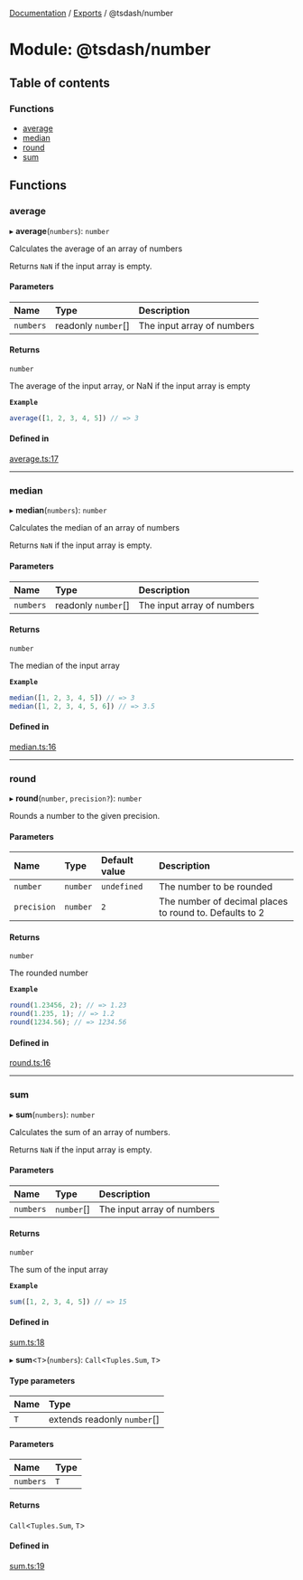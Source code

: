 [Documentation](../README.md) / [Exports](../modules.md) / @tsdash/number

# Module: @tsdash/number

## Table of contents

### Functions

- [average](tsdash_number.md#average)
- [median](tsdash_number.md#median)
- [round](tsdash_number.md#round)
- [sum](tsdash_number.md#sum)

## Functions

### average

▸ **average**(`numbers`): `number`

Calculates the average of an array of numbers

Returns `NaN` if the input array is empty.

#### Parameters

| Name | Type | Description |
| :------ | :------ | :------ |
| `numbers` | readonly `number`[] | The input array of numbers |

#### Returns

`number`

The average of the input array, or NaN if the input array is empty

**`Example`**

```ts
average([1, 2, 3, 4, 5]) // => 3
```

#### Defined in

[average.ts:17](https://github.com/mhodge11/tsdash/blob/e8b0bb0/packages/number/src/average.ts#L17)

___

### median

▸ **median**(`numbers`): `number`

Calculates the median of an array of numbers

Returns `NaN` if the input array is empty.

#### Parameters

| Name | Type | Description |
| :------ | :------ | :------ |
| `numbers` | readonly `number`[] | The input array of numbers |

#### Returns

`number`

The median of the input array

**`Example`**

```ts
median([1, 2, 3, 4, 5]) // => 3
median([1, 2, 3, 4, 5, 6]) // => 3.5
```

#### Defined in

[median.ts:16](https://github.com/mhodge11/tsdash/blob/e8b0bb0/packages/number/src/median.ts#L16)

___

### round

▸ **round**(`number`, `precision?`): `number`

Rounds a number to the given precision.

#### Parameters

| Name | Type | Default value | Description |
| :------ | :------ | :------ | :------ |
| `number` | `number` | `undefined` | The number to be rounded |
| `precision` | `number` | `2` | The number of decimal places to round to. Defaults to 2 |

#### Returns

`number`

The rounded number

**`Example`**

```ts
round(1.23456, 2); // => 1.23
round(1.235, 1); // => 1.2
round(1234.56); // => 1234.56
```

#### Defined in

[round.ts:16](https://github.com/mhodge11/tsdash/blob/e8b0bb0/packages/number/src/round.ts#L16)

___

### sum

▸ **sum**(`numbers`): `number`

Calculates the sum of an array of numbers.

Returns `NaN` if the input array is empty.

#### Parameters

| Name | Type | Description |
| :------ | :------ | :------ |
| `numbers` | `number`[] | The input array of numbers |

#### Returns

`number`

The sum of the input array

**`Example`**

```ts
sum([1, 2, 3, 4, 5]) // => 15
```

#### Defined in

[sum.ts:18](https://github.com/mhodge11/tsdash/blob/e8b0bb0/packages/number/src/sum.ts#L18)

▸ **sum**\<`T`\>(`numbers`): `Call`\<`Tuples.Sum`, `T`\>

#### Type parameters

| Name | Type |
| :------ | :------ |
| `T` | extends readonly `number`[] |

#### Parameters

| Name | Type |
| :------ | :------ |
| `numbers` | `T` |

#### Returns

`Call`\<`Tuples.Sum`, `T`\>

#### Defined in

[sum.ts:19](https://github.com/mhodge11/tsdash/blob/e8b0bb0/packages/number/src/sum.ts#L19)
